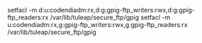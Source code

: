 setfacl -m d:u:codendiadm:rx,d:g:gpig-ftp_writers:rwx,d:g:gpig-ftp_readers:rx /var/lib/tuleap/secure_ftp/gpig
setfacl -m u:codendiadm:rx,g:gpig-ftp_writers:rwx,g:gpig-ftp_readers:rx /var/lib/tuleap/secure_ftp/gpig
